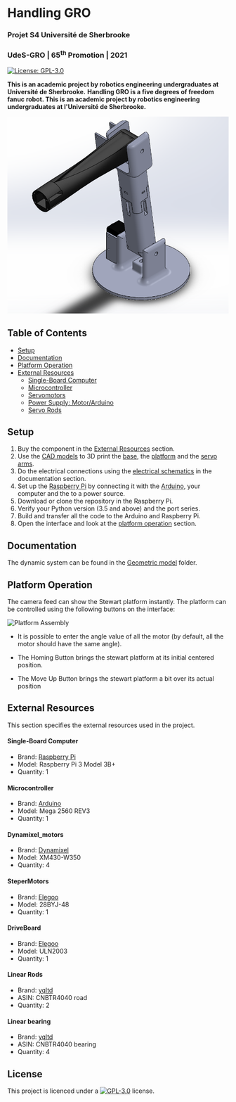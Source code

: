 <div id="Handling GRO!">
    <h1>Handling GRO</h1>
    <h3>Projet S4 Université de Sherbrooke</h3>
    <h3>UdeS-GRO | 65<sup>th</sup> Promotion | 2021</h3>
</div>

[//]: # (------------------------------------------------)

<div id="badges">
    

[![License: GPL-3.0](https://img.shields.io/badge/License-GPLv3-blue.svg?style=flat-square)](https://github.com/SPUdeS/SPUdeS/blob/main/LICENSE) 

</div>

[//]: # (------------------------------------------------)

**This is an academic project by robotics engineering undergraduates at Université de Sherbrooke.**
**Handling GRO is a five degrees of freedom fanuc robot. This is an academic project by robotics engineering undergraduates at l'Université de Sherbrooke.**

<div id="platform" align="center">
    <img src="./Application/Documentation/img/HandlingGRO.png" alt="Robot Assembly" width="703"/>
</div>

## Table of Contents
- [Setup](#Setup)
- [Documentation](#Documentation)
- [Platform Operation](#Operation)
- [External Resources](#Resources)
    - [Single-Board Computer](#Computer)
    - [Microcontroller](#Controller)
    - [Servomotors](#Servo)
    - [Power Supply: Motor/Arduino](#Power)
    - [Servo Rods](#Rods)


    
[//]: # (------------------------------------------------)

## <a id="Setup"></a>Setup
1. Buy the component in the [External Resources](#Resources) section.
2. Use the [CAD models](https://github.com/SPUdeS/SPUdeS/tree/main/CADs) to 3D print the [base](https://github.com/SPUdeS/SPUdeS/blob/main/CADs/Base.SLDPRT), the [platform](https://github.com/SPUdeS/SPUdeS/blob/main/CADs/Platform.SLDPRT) and the [servo arms](https://github.com/SPUdeS/SPUdeS/blob/main/CADs/Legs.SLDASM).
3. Do the electrical connections using the [electrical schematics](https://github.com/SPUdeS/SPUdeS/blob/main/Documentation/Electical%20schematics.pdf) in the documentation section.
3. Set up the [Raspberry Pi](#Computer) by connecting it with the [Arduino](#Controller), your computer and the to a power source.
4. Download or clone the repository in the Raspberry Pi.
5. Verify your Python version (3.5 and above) and the port series.
6. Build and transfer all the code to the Arduino and Raspberry Pi.
7. Open the interface and look at the [platform operation](#Operation) section.
## <a id="Documentation"></a>Documentation

The dynamic system can be found in the [Geometric model](https://github.com/SPUdeS/SPUdeS/tree/main/Geometric%20model) folder.
## <a id="Operation"></a>Platform Operation

The camera feed can show the Stewart platform instantly. The platform can be controlled using the following buttons on the interface:

<div id="Interface">
    <img src="./Documentation/img/InterfaceButtons.png" alt="Platform Assembly" width="264"/>
</div>

- It is possible to enter the angle value of all the motor (by default, all the motor should have the same angle).

- The Homing Button brings the stewart platform at its initial centered position.  

- The Move Up Button brings the stewart platform a bit over its actual position
## <a id="Resources"></a>External Resources
This section specifies the external resources used in the project.

#### <a id="Computer"></a>Single-Board Computer
- Brand: [Raspberry Pi](https://www.raspberrypi.org/products/raspberry-pi-3-model-b-plus/)
- Model: Raspberry Pi 3 Model 3B+
- Quantity: 1

#### <a id="Controller"></a>Microcontroller
- Brand: [Arduino](https://store.arduino.cc/mega-2560-r3)
- Model: Mega 2560 REV3
- Quantity: 1

<!--#### <a id="Servo"></a>Servomotors
- Brand: [Hitec RCD](https://hitecrcd.com/products/servos/sport-servos/analog-sport-servos/hs-422/product)
- Model: HS-422
- Quantity: 6
-->
#### <a id="dynamixel"></a>Dynamixel_motors
- Brand: [Dynamixel](https://www.robotis.us/dynamixel-xm430-w350-r/)
- Model: XM430-W350
- Quantity: 4

#### <a id="SteperMotor"></a>SteperMotors
- Brand: [Elegoo](https://www.elegoo.com/products/elegoo-uln2003-5v-stepper-motor-uln2003-driver-board)
- Model: 28BYJ-48 
- Quantity: 1

#### <a id="DriveBoard"></a>DriveBoard
- Brand: [Elegoo](https://www.elegoo.com/products/elegoo-uln2003-5v-stepper-motor-uln2003-driver-board)
- Model: ULN2003 
- Quantity: 1
<!--
#### <a id="Servo"></a>Servomotors
- Brand: [Adafruit](https://www.amazon.ca/Adafruit-2201-Sub-micro-Servo-SG51R/dp/B0137LG0KW)
- Model: SG51R
- Quantity: 6

#### <a id="Power"></a>Power Supply: Motor/Arduino
- Brand: [CUI Inc.](https://www.digikey.com/en/products/detail/cui-inc/SWI10-5-N-P5/6618696)
- Model: SWI10-5-N
- Quantity: 1
-->
#### <a id="Rods"></a> Linear Rods
- Brand: [yqltd](https://www.amazon.ca/CNBTR-Horizontal-Bearing-Bushing-Optical/dp/B01KLE9QEU)
- ASIN: CNBTR4040 road
- Quantity: 2

#### <a id="linear_bearing"></a> Linear bearing
- Brand: [yqltd](https://www.amazon.ca/CNBTR-Horizontal-Bearing-Bushing-Optical/dp/B01KLE9QEU)
- ASIN: CNBTR4040 bearing
- Quantity: 4


## <a id="License"></a>License
This project is licenced under a  [![GPL-3.0](https://img.shields.io/badge/License-GPLv3-blue.svg?style=flat-square)](https://github.com/SPUdeS/SPUdeS/blob/main/LICENSE) license.

